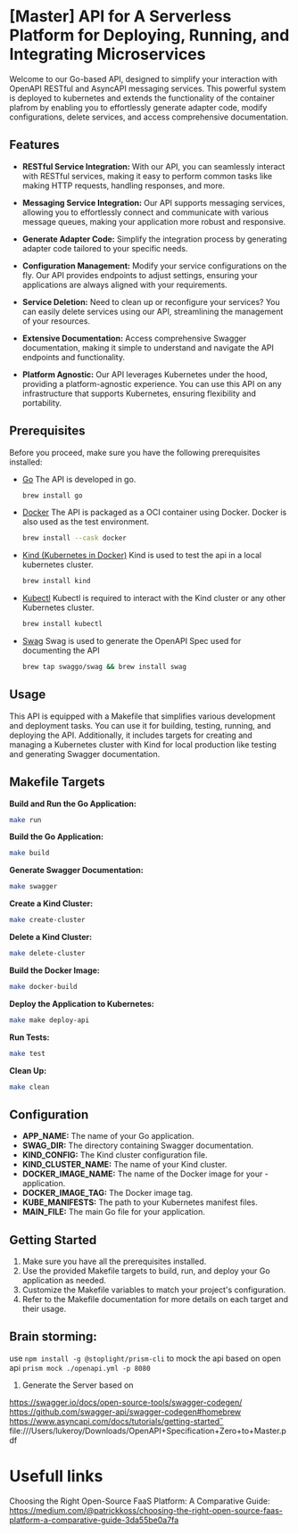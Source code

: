 # [Master] API for A Serverless Platform for Deploying, Running, and Integrating Microservices

Welcome to our Go-based API, designed to simplify your interaction with OpenAPI RESTful and AsyncAPI messaging services. This powerful system is deployed to kubernetes and extends the functionality of the container plafrom by enabling you to effortlessly generate adapter code, modify configurations, delete services, and access comprehensive documentation.

## Features

- **RESTful Service Integration:** With our API, you can seamlessly interact with RESTful services, making it easy to perform common tasks like making HTTP requests, handling responses, and more.

- **Messaging Service Integration:** Our API supports messaging services, allowing you to effortlessly connect and communicate with various message queues, making your application more robust and responsive.

- **Generate Adapter Code:** Simplify the integration process by generating adapter code tailored to your specific needs.

- **Configuration Management:** Modify your service configurations on the fly. Our API provides endpoints to adjust settings, ensuring your applications are always aligned with your requirements.

- **Service Deletion:** Need to clean up or reconfigure your services? You can easily delete services using our API, streamlining the management of your resources.

- **Extensive Documentation:** Access comprehensive Swagger documentation, making it simple to understand and navigate the API endpoints and functionality.

- **Platform Agnostic:** Our API leverages Kubernetes under the hood, providing a platform-agnostic experience. You can use this API on any infrastructure that supports Kubernetes, ensuring flexibility and portability.

## Prerequisites

Before you proceed, make sure you have the following prerequisites installed:

- [Go](https://golang.org/dl/) The API is developed in go. 
    ```bash
    brew install go
    ```
- [Docker](https://www.docker.com/get-started) The API is packaged as a OCI container using Docker. Docker is also used as the test environment.
    ```bash
    brew install --cask docker
    ```
- [Kind (Kubernetes in Docker)](https://kind.sigs.k8s.io/) Kind is used to test the api in a local kubernetes cluster.
    ```bash
    brew install kind
    ```
- [Kubectl](https://kubernetes.io/docs/tasks/tools/install-kubectl/) Kubectl is required to interact with the Kind cluster or any other Kubernetes cluster.
    ```bash
    brew install kubectl
    ```
- [Swag](https://github.com/swaggo/swag) Swag is used to generate the OpenAPI Spec used for documenting the API
    ```bash
    brew tap swaggo/swag && brew install swag
    ```

## Usage

This API is equipped with a Makefile that simplifies various development and deployment tasks. You can use it for building, testing, running, and deploying the API. Additionally, it includes targets for creating and managing a Kubernetes cluster with Kind for local production like testing and generating Swagger documentation.

## Makefile Targets

**Build and Run the Go Application:**

```bash
make run
```

**Build the Go Application:**

```bash
make build
```

**Generate Swagger Documentation:**

```bash
make swagger
```

**Create a Kind Cluster:**

```bash
make create-cluster
```

**Delete a Kind Cluster:**

```bash
make delete-cluster
```

**Build the Docker Image:**

```bash
make docker-build
```

**Deploy the Application to Kubernetes:**

```bash
make make deploy-api
```

**Run Tests:**

```bash
make test
```

**Clean Up:**

```bash
make clean
```

## Configuration

- **APP_NAME:** The name of your Go application.
- **SWAG_DIR:** The directory containing Swagger documentation.
- **KIND_CONFIG:** The Kind cluster configuration file.
- **KIND_CLUSTER_NAME:** The name of your Kind cluster.
- **DOCKER_IMAGE_NAME:** The name of the Docker image for your - application.
- **DOCKER_IMAGE_TAG:** The Docker image tag.
- **KUBE_MANIFESTS:** The path to your Kubernetes manifest files.
- **MAIN_FILE:** The main Go file for your application.

## Getting Started

1. Make sure you have all the prerequisites installed.
1. Use the provided Makefile targets to build, run, and deploy your Go application as needed.
1. Customize the Makefile variables to match your project's configuration.
1. Refer to the Makefile documentation for more details on each target and their usage.

## Brain storming:

use `npm install -g @stoplight/prism-cli` to mock the api based on open api `prism mock ./openapi.yml -p 8080`

1. Generate the Server based on 

https://swagger.io/docs/open-source-tools/swagger-codegen/
https://github.com/swagger-api/swagger-codegen#homebrew
https://www.asyncapi.com/docs/tutorials/getting-started˝
file:///Users/lukeroy/Downloads/OpenAPI+Specification+Zero+to+Master.pdf

# Usefull links
Choosing the Right Open-Source FaaS Platform: A Comparative Guide:
https://medium.com/@patrickkoss/choosing-the-right-open-source-faas-platform-a-comparative-guide-3da55be0a7fa